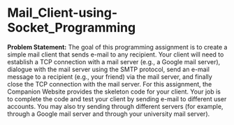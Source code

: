# Mail_Client-using-Socket_Programming

**Problem Statement:** The goal of this programming assignment is to create a simple mail client that sends e-mail to any recipient. Your client will need to establish a TCP connection with a mail server (e.g., a Google mail server), dialogue with the mail server using the SMTP protocol, send an e-mail message to a recipient (e.g., your friend) via the mail server, and finally close the TCP connection with the mail server. For this assignment, the Companion Website provides the skeleton code for your client. Your job is to complete the code and test your client by sending e-mail to different user accounts. You may also try sending through different servers (for example, through a Google mail server and through your university mail server).

